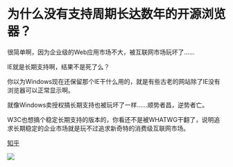 # 为什么没有支持周期长达数年的开源浏览器？
很简单啊，因为企业级的Web应用市场不大，被互联网市场玩坏了……

IE就是长期支持啊，结果不是死了么？

你以为Windows现在还保留那个IE干什么用的，就是有些古老的网站除了IE没有浏览器可以正常显示啊。

就像Windows卖授权搞长期支持也被玩坏了一样……顺势者昌，逆势者亡。

W3C也想搞个稳定长期支持的版本的，你看还不是被WHATWG干翻了，说明追求长期稳定的企业市场就是玩不过追求新奇特的消费级互联网市场。

[知乎](https://www.zhihu.com/question/310511853/answer/595628579)

![](https://cdn.jsdelivr.net/gh/lkpo0v/d1n3/ww2.sinaimg.cn/large/005BYqpggy1g03ohpy4fvj30m60c3769.jpg)
